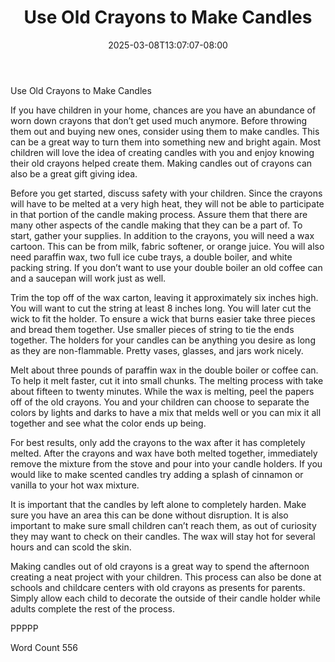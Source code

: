﻿---
title: "Use Old Crayons to Make Candles"
date: 2025-03-08T13:07:07-08:00
description: "Candle Making txt Tips for Web Success"
featured_image: "/images/Candle Making txt.jpg"
tags: ["Candle Making txt"]
---

Use Old Crayons to Make Candles

If you have children in your home, chances are you have an abundance of worn down crayons that don’t get used much anymore. Before throwing them out and buying new ones, consider using them to make candles. This can be a great way to turn them into something new and bright again. Most children will love the idea of creating candles with you and enjoy knowing their old crayons helped create them. Making candles out of crayons can also be a great gift giving idea. 

Before you get started, discuss safety with your children. Since the crayons will have to be melted at a very high heat, they will not be able to participate in that portion of the candle making process. Assure them that there are many other aspects of the candle making that they can be a part of. To start, gather your supplies. In addition to the crayons, you will need a wax cartoon. This can be from milk, fabric softener, or orange juice. You will also need paraffin wax, two full ice cube trays, a double boiler, and white packing string. If you don’t want to use your double boiler an old coffee can and a saucepan will work just as well. 

Trim the top off of the wax carton, leaving it approximately six inches high. You will want to cut the string at least 8 inches long. You will later cut the wick to fit the holder. To ensure a wick that burns easier take three pieces and bread them together. Use smaller pieces of string to tie the ends together. The holders for your candles can be anything you desire as long as they are non-flammable. Pretty vases, glasses, and jars work nicely. 

Melt about three pounds of paraffin wax in the double boiler or coffee can. To help it melt faster, cut it into small chunks. The melting process with take about fifteen to twenty minutes. While the wax is melting, peel the papers off of the old crayons. You and your children can choose to separate the colors by lights and darks to have a mix that melds well or you can mix it all together and see what the color ends up being. 

For best results, only add the crayons to the wax after it has completely melted. After the crayons and wax have both melted together, immediately remove the mixture from the stove and pour into your candle holders. If you would like to make scented candles try adding a splash of cinnamon or vanilla to your hot wax mixture. 

It is important that the candles by left alone to completely harden. Make sure you have an area this can be done without disruption. It is also important to make sure small children can’t reach them, as out of curiosity they may want to check on their candles. The wax will stay hot for several hours and can scold the skin. 

Making candles out of old crayons is a great way to spend the afternoon creating a neat project with your children. This process can also be done at schools and childcare centers with old crayons as presents for parents. Simply allow each child to decorate the outside of their candle holder while adults complete the rest of the process. 

PPPPP

Word Count 556



